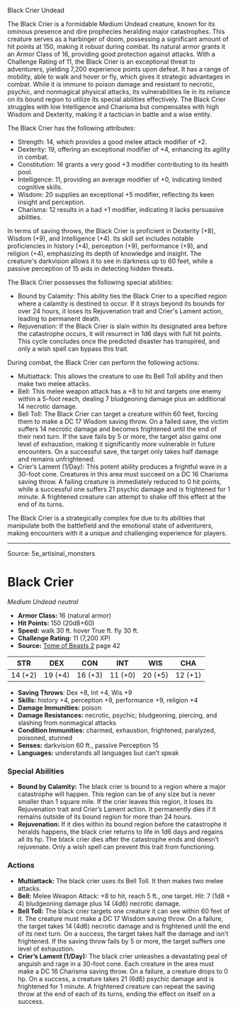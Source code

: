 <MonsterName/>Black Crier</MonsterName>
<CreatureType/>Undead</CreatureType>

<summary>The Black Crier is a formidable Medium Undead creature, known for its ominous presence and dire prophecies heralding major catastrophes. This creature serves as a harbinger of doom, possessing a significant amount of hit points at 150, making it robust during combat. Its natural armor grants it an Armor Class of 16, providing good protection against attacks. With a Challenge Rating of 11, the Black Crier is an exceptional threat to adventurers, yielding 7,200 experience points upon defeat. It has a range of mobility, able to walk and hover or fly, which gives it strategic advantages in combat. While it is immune to poison damage and resistant to necrotic, psychic, and nonmagical physical attacks, its vulnerabilities lie in its reliance on its bound region to utilize its special abilities effectively. The Black Crier struggles with low Intelligence and Charisma but compensates with high Wisdom and Dexterity, making it a tactician in battle and a wise entity.</summary>

<detail>

The Black Crier has the following attributes:
- Strength: 14, which provides a good melee attack modifier of +2.
- Dexterity: 19, offering an exceptional modifier of +4, enhancing its agility in combat.
- Constitution: 16 grants a very good +3 modifier contributing to its health pool.
- Intelligence: 11, providing an average modifier of +0, indicating limited cognitive skills.
- Wisdom: 20 supplies an exceptional +5 modifier, reflecting its keen insight and perception.
- Charisma: 12 results in a bad +1 modifier, indicating it lacks persuasive abilities.

In terms of saving throws, the Black Crier is proficient in Dexterity (+8), Wisdom (+9), and Intelligence (+4). Its skill set includes notable proficiencies in history (+4), perception (+9), performance (+9), and religion (+4), emphasizing its depth of knowledge and insight. The creature's darkvision allows it to see in darkness up to 60 feet, while a passive perception of 15 aids in detecting hidden threats.

The Black Crier possesses the following special abilities:
- Bound by Calamity: This ability ties the Black Crier to a specified region where a calamity is destined to occur. If it strays beyond its bounds for over 24 hours, it loses its Rejuvenation trait and Crier's Lament action, leading to permanent death.
- Rejuvenation: If the Black Crier is slain within its designated area before the catastrophe occurs, it will resurrect in 1d6 days with full hit points. This cycle concludes once the predicted disaster has transpired, and only a wish spell can bypass this trait.

During combat, the Black Crier can perform the following actions:
- Multiattack: This allows the creature to use its Bell Toll ability and then make two melee attacks.
- Bell: This melee weapon attack has a +8 to hit and targets one enemy within a 5-foot reach, dealing 7 bludgeoning damage plus an additional 14 necrotic damage.
- Bell Toll: The Black Crier can target a creature within 60 feet, forcing them to make a DC 17 Wisdom saving throw. On a failed save, the victim suffers 14 necrotic damage and becomes frightened until the end of their next turn. If the save fails by 5 or more, the target also gains one level of exhaustion, making it significantly more vulnerable in future encounters. On a successful save, the target only takes half damage and remains unfrightened.
- Crier’s Lament (1/Day): This potent ability produces a frightful wave in a 30-foot cone. Creatures in this area must succeed on a DC 16 Charisma saving throw. A failing creature is immediately reduced to 0 hit points, while a successful one suffers 21 psychic damage and is frightened for 1 minute. A frightened creature can attempt to shake off this effect at the end of its turns.

The Black Crier is a strategically complex foe due to its abilities that manipulate both the battlefield and the emotional state of adventurers, making encounters with it a unique and challenging experience for players.</detail>



---

Source: 5e_artisinal_monsters

# Black Crier

*Medium* *Undead* *neutral*

- **Armor Class:** 16 (natural armor)
- **Hit Points:** 150 (20d8+60)
- **Speed:** walk 30 ft. hover True ft. fly 30 ft.
- **Challenge Rating:** 11 (7,200 XP)
- **Source:** [Tome of Beasts 2](https://koboldpress.com/kpstore/product/tome-of-beasts-2-for-5th-edition) page 42

| STR | DEX | CON | INT | WIS | CHA |
| --- | --- | --- | --- | --- | --- |
| 14 (+2) | 19 (+4) | 16 (+3) | 11 (+0) | 20 (+5) | 12 (+1) |

- **Saving Throws**: Dex +8, Int +4, Wis +9
- **Skills:** history +4, perception +9, performance +9, religion +4
- **Damage Immunities:** poison
- **Damage Resistances:** necrotic, psychic; bludgeoning, piercing, and slashing from nonmagical attacks
- **Condition Immunities:** charmed, exhaustion, frightened, paralyzed, poisoned, stunned
- **Senses:** darkvision 60 ft., passive Perception 15
- **Languages:** understands all languages but can’t speak

### Special Abilities

- **Bound by Calamity:** The black crier is bound to a region where a major catastrophe will happen. This region can be of any size but is never smaller than 1 square mile. If the crier leaves this region, it loses its Rejuvenation trait and Crier’s Lament action. It permanently dies if it remains outside of its bound region for more than 24 hours.
- **Rejuvenation:** If it dies within its bound region before the catastrophe it heralds happens, the black crier returns to life in 1d6 days and regains all its hp. The black crier dies after the catastrophe ends and doesn’t rejuvenate. Only a wish spell can prevent this trait from functioning.

### Actions

- **Multiattack:** The black crier uses its Bell Toll. It then makes two melee attacks.
- **Bell:** Melee Weapon Attack: +8 to hit, reach 5 ft., one target. Hit: 7 (1d8 + 4) bludgeoning damage plus 14 (4d6) necrotic damage.
- **Bell Toll:** The black crier targets one creature it can see within 60 feet of it. The creature must make a DC 17 Wisdom saving throw. On a failure, the target takes 14 (4d6) necrotic damage and is frightened until the end of its next turn. On a success, the target takes half the damage and isn’t frightened. If the saving throw fails by 5 or more, the target suffers one level of exhaustion.
- **Crier’s Lament (1/Day):** The black crier unleashes a devastating peal of anguish and rage in a 30-foot cone. Each creature in the area must make a DC 16 Charisma saving throw. On a failure, a creature drops to 0 hp. On a success, a creature takes 21 (6d6) psychic damage and is frightened for 1 minute. A frightened creature can repeat the saving throw at the end of each of its turns, ending the effect on itself on a success.




